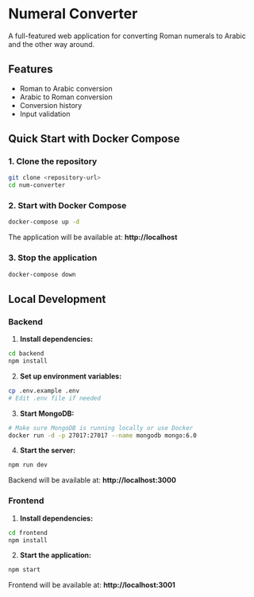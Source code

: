 # Numeral Converter

A full-featured web application for converting Roman numerals to Arabic and the other way around.

## Features

- Roman to Arabic conversion
- Arabic to Roman conversion
- Conversion history
- Input validation

## Quick Start with Docker Compose

### 1. Clone the repository

```bash
git clone <repository-url>
cd num-converter
```

### 2. Start with Docker Compose

```bash
docker-compose up -d
```

The application will be available at: **http://localhost**

### 3. Stop the application

```bash
docker-compose down
```

## Local Development

### Backend

1. **Install dependencies:**

```bash
cd backend
npm install
```

2. **Set up environment variables:**

```bash
cp .env.example .env
# Edit .env file if needed
```

3. **Start MongoDB:**

```bash
# Make sure MongoDB is running locally or use Docker
docker run -d -p 27017:27017 --name mongodb mongo:6.0
```

4. **Start the server:**

```bash
npm run dev
```

Backend will be available at: **http://localhost:3000**

### Frontend

1. **Install dependencies:**

```bash
cd frontend
npm install
```

2. **Start the application:**

```bash
npm start
```

Frontend will be available at: **http://localhost:3001**
